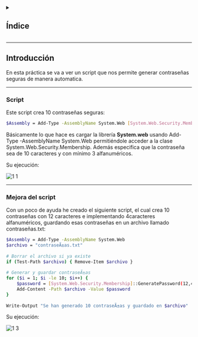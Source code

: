 <details>
  <summary><h2>Índice</h2></summary>

- [Introducción](#introducción)
  
</details>

---

## Introducción

En esta práctica se va a ver un script que nos permite generar contraseñas seguras de manera automatica.

---

### Script

Este script crea 10 contraseñas seguras:

 ```bash 
$Assembly = Add-Type -AssemblyName System.Web [System.Web.Security.Membership]::GeneratePassword (10,3)
```

Básicamente lo que hace es cargar la librería **System.web** usando Add-Type -AssemblyName System.Web permitiéndole acceder a la clase System.Web.Security.Membership.
Además especifica que la contraseña sea de 10 caracteres y con mínimo 3 alfanuméricos.

Su ejecución:

![1 1](https://github.com/user-attachments/assets/eea6fb42-82a1-4e36-aeff-2d39eda1efce)

---

### Mejora del script

Con un poco de ayuda he creado el siguiente script, el cual crea 10 contraseñas con 12 caracteres e implementando 4caracteres alfanuméricos, guardando esas contraseñas en un archivo llamado contraseñas.txt:

```bash
$Assembly = Add-Type -AssemblyName System.Web
$archivo = "contraseÃ±as.txt"
 
# Borrar el archivo si ya existe
if (Test-Path $archivo) { Remove-Item $archivo }
 
# Generar y guardar contraseÃ±as
for ($i = 1; $i -le 10; $i++) {
    $password = [System.Web.Security.Membership]::GeneratePassword(12,4)
    Add-Content -Path $archivo -Value $password
}
 
Write-Output "Se han generado 10 contraseÃ±as y guardado en $archivo"

```

Su ejecución:

![1 3](https://github.com/user-attachments/assets/6241c1ac-ef82-4ad5-b182-0108d69d0e95)









